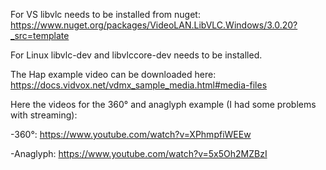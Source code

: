For VS libvlc needs to be installed from nuget: https://www.nuget.org/packages/VideoLAN.LibVLC.Windows/3.0.20?_src=template

For Linux libvlc-dev and libvlccore-dev needs to be installed.

The Hap example video can be downloaded here: [https://docs.vidvox.net/vdmx_sample_media.html#media-files
](https://s3.amazonaws.com/vidvox/downloads/SpiralsAndLoopsHapAlpha.zip)

Here the videos for the 360° and anaglyph example (I had some problems with streaming):

-360°: https://www.youtube.com/watch?v=XPhmpfiWEEw

-Anaglyph: https://www.youtube.com/watch?v=5x5Oh2MZBzI
